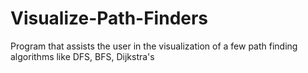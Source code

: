 # Visualize-Path-Finders

Program that assists the user in the visualization of a few path finding algorithms like DFS, BFS, Dijkstra's 
